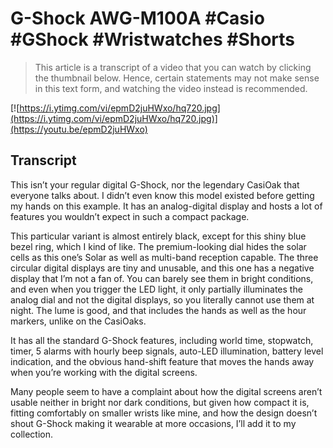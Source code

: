 # G-Shock AWG-M100A #Casio #GShock #Wristwatches #Shorts

> This article is a transcript of a video that you can watch by clicking the thumbnail below. Hence, certain statements may not make sense in this text form, and watching the video instead is recommended.

[![https://i.ytimg.com/vi/epmD2juHWxo/hq720.jpg](https://i.ytimg.com/vi/epmD2juHWxo/hq720.jpg)](https://youtu.be/epmD2juHWxo)

## Transcript

This isn’t your regular digital G-Shock, nor the legendary CasiOak that everyone talks about. I didn’t even know this model existed before getting my hands on this example. It has an analog-digital display and hosts a lot of features you wouldn’t expect in such a compact package.

This particular variant is almost entirely black, except for this shiny blue bezel ring, which I kind of like. The premium-looking dial hides the solar cells as this one’s Solar as well as multi-band reception capable. The three circular digital displays are tiny and unusable, and this one has a negative display that I’m not a fan of. You can barely see them in bright conditions, and even when you trigger the LED light, it only partially illuminates the analog dial and not the digital displays, so you literally cannot use them at night. The lume is good, and that includes the hands as well as the hour markers, unlike on the CasiOaks.

It has all the standard G-Shock features, including world time, stopwatch, timer,  5 alarms with hourly beep signals, auto-LED illumination, battery level indication, and the obvious hand-shift feature that moves the hands away when you’re working with the digital screens.

Many people seem to have a complaint about how the digital screens aren’t usable neither in bright nor dark conditions, but given how compact it is, fitting comfortably on smaller wrists like mine, and how the design doesn’t shout G-Shock making it wearable at more occasions, I’ll add it to my collection.
